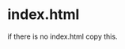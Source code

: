 # index.html
if there is no index.html copy this.

<!DOCTYPE html>
<html lang="en">
<head>
    <meta charset="UTF-8">
    <meta name="viewport" content="width=device-width, initial-scale=1.0">
    <title>My LitElement Project</title>
</head>
<body>
  <script type="module" src="dist/my-components.es.js"></script>
</body>
</html>